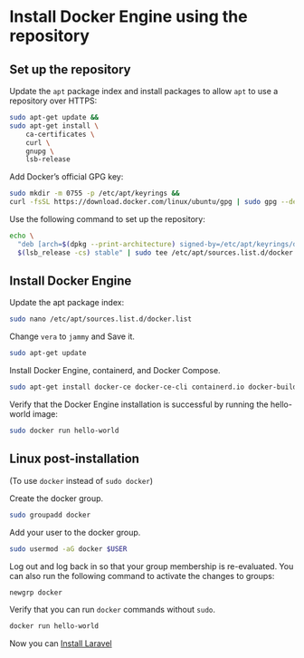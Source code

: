 

# Install Docker Engine using the repository
## Set up the repository
Update the `apt` package index and install packages to allow `apt` to use a repository over HTTPS:
  ```bash
  sudo apt-get update &&
  sudo apt-get install \
      ca-certificates \
      curl \
      gnupg \
      lsb-release
  ```
Add Docker’s official GPG key:
  ```bash
  sudo mkdir -m 0755 -p /etc/apt/keyrings &&
  curl -fsSL https://download.docker.com/linux/ubuntu/gpg | sudo gpg --dearmor -o /etc/apt/keyrings/docker.gpg
  ```
Use the following command to set up the repository:
  ```bash
  echo \
    "deb [arch=$(dpkg --print-architecture) signed-by=/etc/apt/keyrings/docker.gpg] https://download.docker.com/linux/ubuntu \
    $(lsb_release -cs) stable" | sudo tee /etc/apt/sources.list.d/docker.list > /dev/null
  ```

## Install Docker Engine
Update the apt package index:
  ```bash
  sudo nano /etc/apt/sources.list.d/docker.list
  ```
Change `vera` to `jammy` and Save it.
  ```bash
  sudo apt-get update
  ```
Install Docker Engine, containerd, and Docker Compose.
  ```bash
  sudo apt-get install docker-ce docker-ce-cli containerd.io docker-buildx-plugin docker-compose-plugin
  ```
Verify that the Docker Engine installation is successful by running the hello-world image:
  ```bash
  sudo docker run hello-world
  ```
## Linux post-installation
(To use `docker` instead of `sudo docker`)

Create the docker group.
  ```bash
  sudo groupadd docker
  ```
Add your user to the docker group.
  ```bash
  sudo usermod -aG docker $USER
  ```
Log out and log back in so that your group membership is re-evaluated.
You can also run the following command to activate the changes to groups:
  ```bash
  newgrp docker
  ```
Verify that you can run `docker` commands without `sudo`.
  ```bash
  docker run hello-world
  ```
Now you can [Install Laravel](laravel.md)
